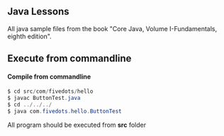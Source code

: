 ## Java Lessons

All java sample files from the book "Core Java, Volume I-Fundamentals, eighth edition".

## Execute from commandline
#### Compile from commandline

```java
$ cd src/com/fivedots/hello
$ javac ButtonTest.java
$ cd ../../../
$ java com.fivedots.hello.ButtonTest
```
All program should be executed from **src** folder

